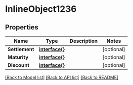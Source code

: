 # InlineObject1236

## Properties

Name | Type | Description | Notes
------------ | ------------- | ------------- | -------------
**Settlement** | [**interface{}**](.md) |  | [optional] 
**Maturity** | [**interface{}**](.md) |  | [optional] 
**Discount** | [**interface{}**](.md) |  | [optional] 

[[Back to Model list]](../README.md#documentation-for-models) [[Back to API list]](../README.md#documentation-for-api-endpoints) [[Back to README]](../README.md)



